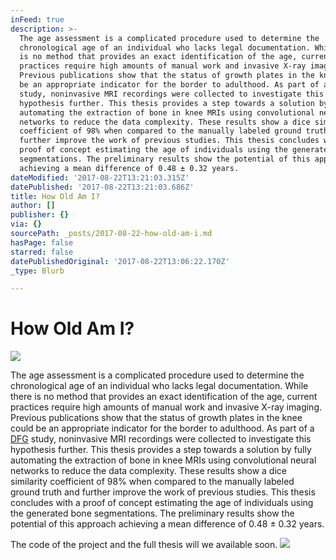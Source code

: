 ```yaml
---
inFeed: true
description: >-
  The age assessment is a complicated procedure used to determine the
  chronological age of an individual who lacks legal documentation. While there
  is no method that provides an exact identification of the age, current
  practices require high amounts of manual work and invasive X-ray imaging.
  Previous publications show that the status of growth plates in the knee could
  be an appropriate indicator for the border to adulthood. As part of a DFG
  study, noninvasive MRI recordings were collected to investigate this
  hypothesis further. This thesis provides a step towards a solution by fully
  automating the extraction of bone in knee MRIs using convolutional neural
  networks to reduce the data complexity. These results show a dice similarity
  coefficient of 98% when compared to the manually labeled ground truth and
  further improve the work of previous studies. This thesis concludes with a
  proof of concept estimating the age of individuals using the generated bone
  segmentations. The preliminary results show the potential of this approach
  achieving a mean difference of 0.48 ± 0.32 years.
dateModified: '2017-08-22T13:21:03.315Z'
datePublished: '2017-08-22T13:21:03.686Z'
title: How Old Am I?
author: []
publisher: {}
via: {}
sourcePath: _posts/2017-08-22-how-old-am-i.md
hasPage: false
starred: false
datePublishedOriginal: '2017-08-22T13:06:22.170Z'
_type: Blurb

---
```

# How Old Am I?
![](https://the-grid-user-content.s3-us-west-2.amazonaws.com/695d3de3-71c8-421d-a4bd-ebba1668a860.gif)

The age assessment is a complicated procedure used to determine the chronological age of an individual who lacks legal documentation. While there is no method that provides an exact identification of the age, current practices require high amounts of manual work and invasive X-ray imaging. Previous publications show that the status of growth plates in the knee could be an appropriate indicator for the border to adulthood. As part of a [DFG][0] study, noninvasive MRI recordings were collected to investigate this hypothesis further. This thesis provides a step towards a solution by fully automating the extraction of bone in knee MRIs using convolutional neural networks to reduce the data complexity. These results show a dice similarity coefficient of 98% when compared to the manually labeled ground truth and further improve the work of previous studies. This thesis concludes with a proof of concept estimating the age of individuals using the generated bone segmentations. The preliminary results show the potential of this approach achieving a mean difference of 0.48 ± 0.32 years.

The code of the project and the full thesis will we available soon.
![](https://the-grid-user-content.s3-us-west-2.amazonaws.com/37796175-85b6-4146-a015-e1dfe83d328f.gif)

[0]: http://www.dfg.de/